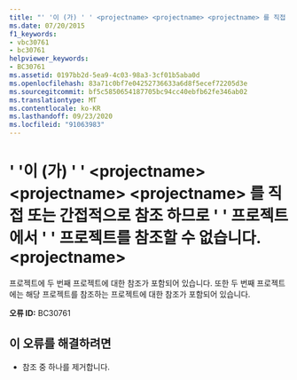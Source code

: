 ```yaml
---
title: "' '이 (가) ' ' <projectname> <projectname> <projectname> 를 직접 또는 간접적으로 참조 하므로 ' ' 프로젝트에서 ' ' 프로젝트를 참조할 수 없습니다. <projectname>"
ms.date: 07/20/2015
f1_keywords:
- vbc30761
- bc30761
helpviewer_keywords:
- BC30761
ms.assetid: 0197bb2d-5ea9-4c03-98a3-3cf01b5aba0d
ms.openlocfilehash: 83a71c0bf7e04252736633a6d8f5ecef72205d3e
ms.sourcegitcommit: bf5c5850654187705bc94cc40ebfb62fe346ab02
ms.translationtype: MT
ms.contentlocale: ko-KR
ms.lasthandoff: 09/23/2020
ms.locfileid: "91063983"
---
```

# <a name="project-projectname-cannot-reference-project-projectname-because-projectname-directly-or-indirectly-references-projectname"></a>' '이 (가) ' ' \<projectname> \<projectname> \<projectname> 를 직접 또는 간접적으로 참조 하므로 ' ' 프로젝트에서 ' ' 프로젝트를 참조할 수 없습니다. \<projectname>

프로젝트에 두 번째 프로젝트에 대한 참조가 포함되어 있습니다. 또한 두 번째 프로젝트에는 해당 프로젝트를 참조하는 프로젝트에 대한 참조가 포함되어 있습니다.  
  
 **오류 ID:** BC30761  
  
## <a name="to-correct-this-error"></a>이 오류를 해결하려면  
  
- 참조 중 하나를 제거합니다.

